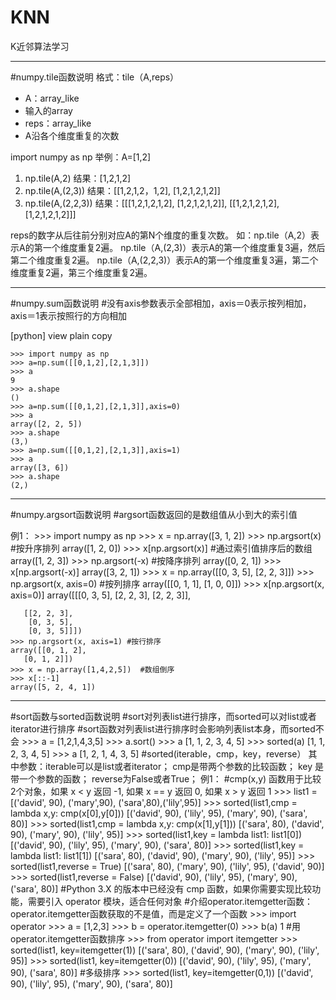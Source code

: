 # KNN
K近邻算法学习

------------------------------------------------------------------------------
#numpy.tile函数说明
格式：tile（A,reps）
* A：array_like
* 输入的array
* reps：array_like
* A沿各个维度重复的次数

import numpy as np
举例：A=[1,2]
1. np.tile(A,2)
结果：[1,2,1,2]
2. np.tile(A,(2,3))
结果：[[1,2,1,2，1,2], [1,2,1,2,1,2]]
3. np.tile(A,(2,2,3))
结果：[[[1,2,1,2,1,2], [1,2,1,2,1,2]],
[[1,2,1,2,1,2], [1,2,1,2,1,2]]]

reps的数字从后往前分别对应A的第N个维度的重复次数。
如：np.tile（A,2）表示A的第一个维度重复2遍。
np.tile（A,(2,3)）表示A的第一个维度重复3遍，然后第二个维度重复2遍。
np.tile（A,(2,2,3)）表示A的第一个维度重复3遍，第二个维度重复2遍，第三个维度重复2遍。

----------------------------------------------------------------------------------------
#numpy.sum函数说明
#没有axis参数表示全部相加，axis＝0表示按列相加，axis＝1表示按照行的方向相加

[python] view plain copy

    >>> import numpy as np
    >>> a=np.sum([[0,1,2],[2,1,3]])
    >>> a
    9
    >>> a.shape
    ()
    >>> a=np.sum([[0,1,2],[2,1,3]],axis=0)
    >>> a
    array([2, 2, 5])
    >>> a.shape
    (3,)
    >>> a=np.sum([[0,1,2],[2,1,3]],axis=1)
    >>> a
    array([3, 6])
    >>> a.shape
    (2,)

------------------------------------------------------------------------------------
#numpy.argsort函数说明
#argsort函数返回的是数组值从小到大的索引值

例1：
    >>> import numpy as np
    >>> x = np.array([3, 1, 2])
    >>> np.argsort(x)  #按升序排列
    array([1, 2, 0])
    >>> x[np.argsort(x)] #通过索引值排序后的数组
    array([1, 2, 3])
    >>> np.argsort(-x) #按降序排列
    array([0, 2, 1])
    >>> x[np.argsort(-x)]
    array([3, 2, 1])
    >>> x = np.array([[0, 3, 5], [2, 2, 3]])
    >>> np.argsort(x, axis=0) #按列排序
    array([[0, 1, 1],
       [1, 0, 0]])
    >>> x[np.argsort(x, axis=0)]
    array([[[0, 3, 5],
        [2, 2, 3],
        [2, 2, 3]],

       [[2, 2, 3],
        [0, 3, 5],
        [0, 3, 5]]])
    >>> np.argsort(x, axis=1) #按行排序
    array([[0, 1, 2],
       [0, 1, 2]])
    >>> x = np.array([1,4,2,5])  #数组倒序
    >>> x[::-1]
    array([5, 2, 4, 1])

--------------------------------------------------------------------------------
#sort函数与sorted函数说明
#sort对列表list进行排序，而sorted可以对list或者iterator进行排序
#sort函数对列表list进行排序时会影响列表list本身，而sorted不会
    >>> a = [1,2,1,4,3,5]
	>>> a.sort()
	>>> a
	[1, 1, 2, 3, 4, 5]
	>>> sorted(a)
	[1, 1, 2, 3, 4, 5]
	>>> a
	[1, 2, 1, 4, 3, 5]
#sorted(iterable，cmp，key，reverse）
其中参数：iterable可以是list或者iterator；
         cmp是带两个参数的比较函数；
		 key 是带一个参数的函数；
		 reverse为False或者True；
例1：
    #cmp(x,y) 函数用于比较2个对象，如果 x < y 返回 -1, 如果 x == y 返回 0, 如果 x > y 返回 1
    >>> list1 = [('david', 90), ('mary',90), ('sara',80),('lily',95)]
	>>> sorted(list1,cmp = lambda x,y: cmp(x[0],y[0]))
	[('david', 90), ('lily', 95), ('mary', 90), ('sara', 80)]
	>>> sorted(list1,cmp = lambda x,y: cmp(x[1],y[1]))
	[('sara', 80), ('david', 90), ('mary', 90), ('lily', 95)]
	>>> sorted(list1,key = lambda list1: list1[0])
	[('david', 90), ('lily', 95), ('mary', 90), ('sara', 80)]
	>>> sorted(list1,key = lambda list1: list1[1])
	[('sara', 80), ('david', 90), ('mary', 90), ('lily', 95)]
	>>> sorted(list1,reverse = True)
	[('sara', 80), ('mary', 90), ('lily', 95), ('david', 90)]
	>>> sorted(list1,reverse = False)
	[('david', 90), ('lily', 95), ('mary', 90), ('sara', 80)]
	#Python 3.X 的版本中已经没有 cmp 函数，如果你需要实现比较功能，需要引入 operator 模块，适合任何对象
	#介绍operator.itemgetter函数：operator.itemgetter函数获取的不是值，而是定义了一个函数
	>>> import operator
	>>> a = [1,2,3]
	>>> b = operator.itemgetter(0)
	>>> b(a)
	1
	#用operator.itemgetter函数排序
	>>> from operator import itemgetter
    >>> sorted(list1, key=itemgetter(1))
    [('sara', 80), ('david', 90), ('mary', 90), ('lily', 95)]
    >>> sorted(list1, key=itemgetter(0))
    [('david', 90), ('lily', 95), ('mary', 90), ('sara', 80)]
    #多级排序
    >>> sorted(list1, key=itemgetter(0,1))
    [('david', 90), ('lily', 95), ('mary', 90), ('sara', 80)]

















